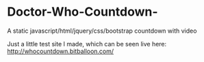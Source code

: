 # Doctor-Who-Countdown-
A static javascript/html/jquery/css/bootstrap countdown with video

Just a little test site I made, which can be seen live here: http://whocountdown.bitballoon.com/
